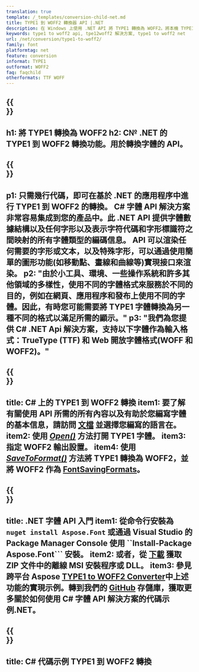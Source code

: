 ```yaml
---
translation: true
template: /_templates/conversion-child-net.md
title: TYPE1 到 WOFF2 轉換器 API |.NET
description: 在 Windows 上使用 .NET API 將 TYPE1 轉換為 WOFF2。將本機 TYPE1 到 WOFF2 字體轉換功能集成到您自己的解決方案中。
keywords: type1 to woff2 api, tpe12woff2 解決方案, type1 to woff2 net
url: /net/conversion/type1-to-woff2/
family: font
platformtag: net
feature: conversion
informat: TYPE1
outformat: WOFF2
faq: faqchild
otherformats: TTF WOFF
---
```


{{<section banner>}}
---
h1: 將 TYPE1 轉換為 WOFF2
h2: C№ .NET 的 TYPE1 到 WOFF2 轉換功能。用於轉換字體的 API。
---

{{<section overview>}}
---
p1: 只需幾行代碼，即可在基於 .NET 的應用程序中進行 TYPE1 到 WOFF2 的轉換。 С# 字體 API 解決方案非常容易集成到您的產品中。此 .NET API 提供字體數據結構以及任何字形以及表示字符代碼和字形標識符之間映射的所有字體類型的編碼信息。 API 可以渲染任何需要的字形或文本，以及特殊字形，可以通過使用簡單的圖形功能(如移動點、畫線和曲線等)實現接口來渲染。
p2: "由於小工具、環境、一些操作系統和許多其他領域的多樣性，使用不同的字體格式來服務於不同的目的，例如在網頁、應用程序和發布上使用不同的字體。因此，有時您可能需要將 TYPE1 字體轉換為另一種不同的格式以滿足所需的顯示。"
p3: "我們為您提供 С# .NET Api 解決方案，支持以下字體作為輸入格式：TrueType (TTF) 和 Web 開放字體格式(WOFF 和 WOFF2)。"
---

{{<section feature1>}}
---
title: C# 上的 TYPE1 到 WOFF2 轉換
item1: 要了解有關使用 API 所需的所有內容以及有助於您編寫字體的基本信息，請訪問 [文檔](https://docs.aspose.com/font/) 並選擇您編寫的語言在。
item2: 使用 [*Open()*](https://reference.aspose.com/font/net/aspose.font/font/open/) 方法打開 TYPE1 字體。
item3: 指定 WOFF2 輸出設置。
item4: 使用 [*SaveToFormat()*](https://reference.aspose.com/font/net/aspose.font/font/savetoformat/) 方法將 TYPE1 轉換為 WOFF2，並將 WOFF2 作為 [FontSavingFormats](https://參考.aspose.com/font/net/aspose.font/fontsavingformats)。
---

{{<section feature2>}}
---
title: .NET 字體 API 入門
item1: 從命令行安裝為 ```nuget install Aspose.Font``` 或通過 Visual Studio 的 Package Manager Console 使用 ``Install-Package Aspose.Font``` 安裝。
item2: 或者，從 [下載](https://releases.aspose.com/font/net/) 獲取 ZIP 文件中的離線 MSI 安裝程序或 DLL。
item3: 參見跨平台 Aspose [TYPE1 to WOFF2 Converter](https://products.aspose.app/font/conversion/type1-to-woff2)中上述功能的實現示例。轉到我們的 [GitHub](https://github.com/aspose-font/Aspose.Font-Documentation/tree/master/net-examples) 存儲庫，獲取更多關於如何使用 C# 字體 API 解決方案的代碼示例.NET。
---

{{<section codeexample>}}
---
title: C# 代碼示例 TYPE1 到 WOFF2 轉換
---
